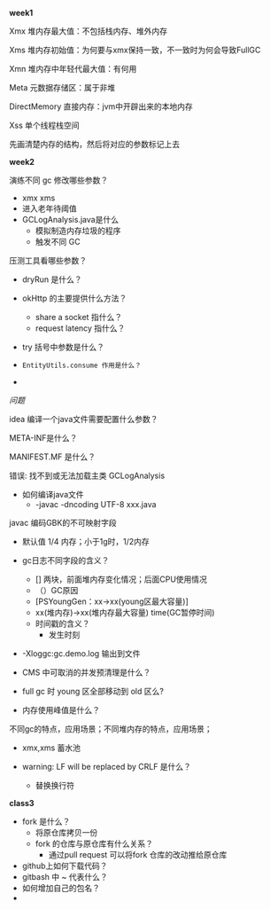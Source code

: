 **week1**

Xmx 堆内存最大值：不包括栈内存、堆外内存

Xms 堆内存初始值：为何要与xmx保持一致，不一致时为何会导致FullGC

Xmn 堆内存中年轻代最大值：有何用

Meta 元数据存储区：属于非堆

DirectMemory 直接内存：jvm中开辟出来的本地内存

Xss  单个线程栈空间



先画清楚内存的结构，然后将对应的参数标记上去



**week2**

演练不同 gc 修改哪些参数？

- xmx xms 
- 进入老年待阈值
- GCLogAnalysis.java是什么
  - 模拟制造内存垃圾的程序
  - 触发不同 GC

压测工具看哪些参数？

- dryRun 是什么？



- okHttp 的主要提供什么方法？

  - share a socket 指什么？
  - request latency 指什么？

- try 括号中参数是什么？

- ```
  EntityUtils.consume 作用是什么？
  ```

- 



*问题*

idea 编译一个java文件需要配置什么参数？

META-INF是什么？

MANIFEST.MF 是什么？

错误: 找不到或无法加载主类 GCLogAnalysis

- 如何编译java文件
  - -javac -dncoding UTF-8 xxx.java

javac 编码GBK的不可映射字段

- 默认值 1/4 内存；小于1g时，1/2内存

- gc日志不同字段的含义？
  - [] 两块，前面堆内存变化情况；后面CPU使用情况
  - （）GC原因
  - [PSYoungGen：xx->xx(young区最大容量)] 
  - xx(堆内存)->xx(堆内存最大容量) time(GC暂停时间)
  - 时间戳的含义？
    - 发生时刻
- -Xloggc:gc.demo.log 输出到文件
- CMS 中可取消的并发预清理是什么？
- full gc 时 young 区全部移动到 old 区么?
- 内存使用峰值是什么？

不同gc的特点，应用场景；不同堆内存的特点，应用场景；

- xmx,xms 蓄水池



- warning: LF will be replaced by CRLF 是什么？
  - 替换换行符



**class3**

- fork 是什么？ 
  - 将原仓库拷贝一份
  - fork 的仓库与原仓库有什么关系？
    - 通过pull request 可以将fork 仓库的改动推给原仓库
- github上如何下载代码？
- gitbash 中 ~ 代表什么？
- 如何增加自己的包名？
- 